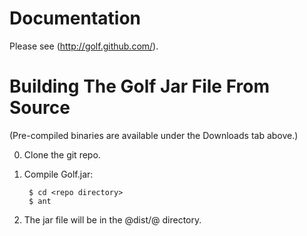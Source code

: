 Documentation
=============

Please see (http://golf.github.com/).

Building The Golf Jar File From Source
======================================

(Pre-compiled binaries are available under the Downloads tab above.)

0. Clone the git repo.

1. Compile Golf.jar:
        
        $ cd <repo directory>
        $ ant

2. The jar file will be in the @dist/@ directory.

